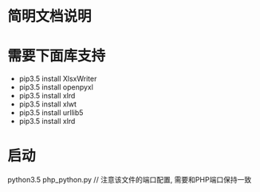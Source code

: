 # 简明文档说明 #

# 需要下面库支持
* pip3.5 install XlsxWriter
* pip3.5 install openpyxl
* pip3.5 install xlrd
* pip3.5 install xlwt
* pip3.5 install urllib5
* pip3.5 install xlrd

# 启动
python3.5 php_python.py // 注意该文件的端口配置, 需要和PHP端口保持一致
